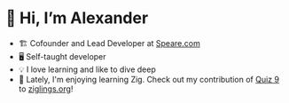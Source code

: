 # 👋 Hi, I’m Alexander

- 🏗️ Cofounder and Lead Developer at [Speare.com](https://speare.com)
- 🖥️ Self-taught developer
- 💡 I love learning and like to dive deep
- 🌱 Lately, I'm enjoying learning Zig. Check out my contribution of [Quiz 9](https://ziggit.dev/t/new-quiz-in-ziglings-bit-manipulation-in-embedded-devices/8552) to [ziglings.org](https://ziglings.org)!
